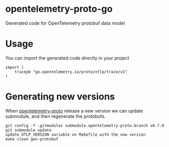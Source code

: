 # opentelemetry-proto-go
Generated code for OpenTelemetry protobuf data model

# Usage
You can import the generated code directly in your project
```
import (
	tracepb "go.opentelemetry.io/proto/otlp/trace/v1"
)
```

# Generating new versions
When [opentelemetry-proto](https://github.com/open-telemetry/opentelemetry-proto) release a new version we can update submodule, and then regenerate the protobufs.
```
git config -f .gitmodules submodule.opentelemetry-proto.branch v0.7.0
git submodule update
update OTLP_VERSION variable on Makefile with the new version
make clean gen-protobuf
```